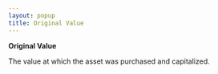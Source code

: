 ```yaml
---
layout: popup
title: Original Value
---
```



**Original Value**


The value at which the asset was purchased and capitalized.
